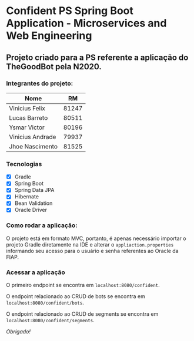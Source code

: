 # Confident PS Spring Boot Application - Microservices and Web Engineering

## Projeto criado para a PS referente a aplicação do TheGoodBot pela N2020.

### Integrantes do projeto:

|        Nome       |   RM   |
|-------------------|--------|
|Vinicius Felix     | 81247  |
|Lucas Barreto      | 80511  |
|Ysmar Victor       | 80196  |
|Vinicius Andrade   | 79937  |
|Jhoe Nascimento    | 81525  |

### Tecnologias
- [X] Gradle
- [X] Spring Boot
- [X] Spring Data JPA
- [X] Hibernate
- [X] Bean Validation
- [X] Oracle Driver

### Como rodar a aplicação:

O projeto está em formato MVC, portanto, é apenas necessário importar o projeto Gradle diretamente na IDE e alterar o ```appliaction.properties``` informando seu acesso para o usuário e senha referentes ao Oracle da FIAP.

### Acessar a aplicação

O primeiro endpoint se encontra em ```localhost:8080/confident```.

O endpoint relacionado ao CRUD de bots se encontra em ```localhost:8080/confident/bots```.

O endpoint relacionado ao CRUD de segments se encontra em ```localhost:8080/confident/segments```.

_Obrigado!_
